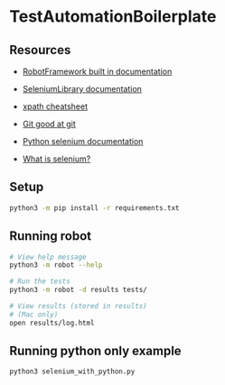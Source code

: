 # TestAutomationBoilerplate

## Resources

* [RobotFramework built in documentation](http://robotframework.org/robotframework/latest/libraries/BuiltIn.html)

* [SeleniumLibrary documentation](http://robotframework.org/SeleniumLibrary/SeleniumLibrary.html)

* [xpath cheatsheet](https://devhints.io/xpath)

* [Git good at git](https://rogerdudler.github.io/git-guide/)

* [Python selenium documentation](https://selenium-python.readthedocs.io/)

* [What is selenium?](https://www.seleniumhq.org/docs/01_introducing_selenium.jsp)

## Setup

```bash
python3 -m pip install -r requirements.txt
```

## Running robot

```bash
# View help message
python3 -m robot --help

# Run the tests
python3 -m robot -d results tests/

# View results (stored in results)
# (Mac only)
open results/log.html
```

## Running python only example

```bash
python3 selenium_with_python.py
```
